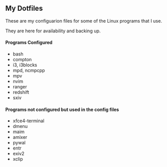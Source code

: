 ## My Dotfiles
These are my configuarion files for some of the Linux programs that I use.

They are here for availability and backing up.

#### Programs Configured
* bash
* compton
* i3, i3blocks
* mpd, ncmpcpp
* mpv
* nvim
* ranger
* redshift
* sxiv

#### Programs not configured but used in the config files
* xfce4-terminal
* dmenu
* maim
* amixer
* pywal
* entr
* exiv2
* xclip
